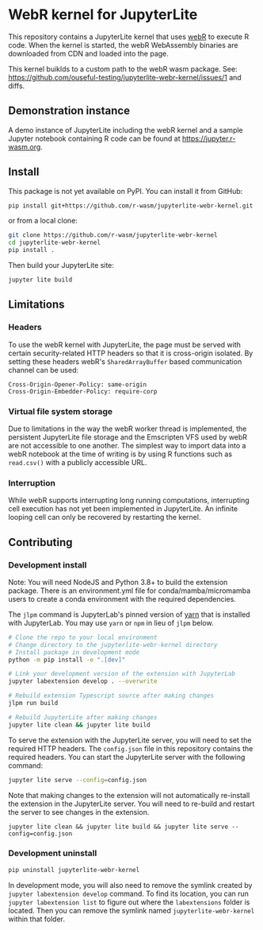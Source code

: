 # WebR kernel for JupyterLite

This repository contains a JupyterLite kernel that uses [webR](https://github.com/r-wasm/webR) to execute R code. When the kernel is started, the webR WebAssembly binaries are downloaded from CDN and loaded into the page.


This kernel buiklds to a custom path to the webR wasm package. See: https://github.com/ouseful-testing/jupyterlite-webr-kernel/issues/1 and diffs.


## Demonstration instance

A demo instance of JupyterLite including the webR kernel and a sample Jupyter notebook containing R code can be found at <https://jupyter.r-wasm.org>.

## Install

This package is not yet available on PyPI. You can install it from GitHub:

```bash
pip install git+https://github.com/r-wasm/jupyterlite-webr-kernel.git
```

or from a local clone:

```bash
git clone https://github.com/r-wasm/jupyterlite-webr-kernel
cd jupyterlite-webr-kernel
pip install .
```

Then build your JupyterLite site:

```bash
jupyter lite build
```

## Limitations

### Headers

To use the webR kernel with JupyterLite, the page must be served with certain security-related HTTP headers so that it is cross-origin isolated. By setting these headers webR's `SharedArrayBuffer` based communication channel can be used:

```http
Cross-Origin-Opener-Policy: same-origin
Cross-Origin-Embedder-Policy: require-corp
```

### Virtual file system storage

Due to limitations in the way the webR worker thread is implemented, the persistent JupyterLite file storage and the Emscripten VFS used by webR are not accessible to one another. The simplest way to import data into a webR notebook at the time of writing is by using R functions such as `read.csv()` with a publicly accessible URL.

### Interruption

While webR supports interrupting long running computations, interrupting cell execution has not yet been implemented in JupyterLite. An infinite looping cell can only be recovered by restarting the kernel.

## Contributing

### Development install

Note: You will need NodeJS and Python 3.8+ to build the extension package. There is an environment.yml file for conda/mamba/micromamba users to create a conda environment with the required dependencies.

The `jlpm` command is JupyterLab's pinned version of [yarn](https://yarnpkg.com/) that is installed with JupyterLab. You may use `yarn` or `npm` in lieu of `jlpm` below.

```bash
# Clone the repo to your local environment
# Change directory to the jupyterlite-webr-kernel directory
# Install package in development mode
python -m pip install -e ".[dev]"

# Link your development version of the extension with JupyterLab
jupyter labextension develop . --overwrite

# Rebuild extension Typescript source after making changes
jlpm run build

# Rebuild JupyterLite after making changes
jupyter lite clean && jupyter lite build
```

To serve the extension with the JupyterLite server, you will need to set the required HTTP headers. The `config.json` file in this repository contains the required headers. You can start the JupyterLite server with the following command:

```bash
jupyter lite serve --config=config.json
```

Note that making changes to the extension will not automatically re-install the extension in the JupyterLite server. You will need to re-build and restart the server to see changes in the extension.

```shell
jupyter lite clean && jupyter lite build && jupyter lite serve --config=config.json
```

### Development uninstall

```bash
pip uninstall jupyterlite-webr-kernel
```

In development mode, you will also need to remove the symlink created by `jupyter labextension develop` command. To find its location, you can run `jupyter labextension list` to figure out where the `labextensions` folder is located. Then you can remove the symlink named `jupyterlite-webr-kernel` within that folder.
